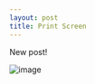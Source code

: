 ```yaml
---
layout: post
title: Print Screen
---
```

New post! 

![image](tatjanasmiljanic.github.io/img/codecademy.com-LearnGitCodecademy.jpeg)


